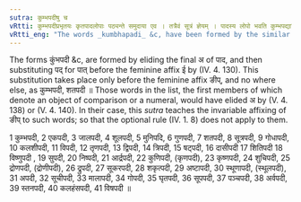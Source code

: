 ```yaml
---
sutra: कुम्भपदीषु च
vRtti: कुम्भपदीप्रभृतयः कृतपादलोपाः पठ्यन्ते समुदाया एव । तत्रैवं सूत्रं ज्ञेयम् । पादस्य लोपो भवति कुम्भपद्यादिविषये । यथा कुम्भपद्यादयः सिध्यन्ति ॥
vRtti_eng: "The words _kumbhapadi_ &c, have been formed by the similar elision of the अ of पाद ॥ "
---
```

The forms कुंभपदी &c, are formed by eliding the final अ of पाद, and then substituting पद् for पात् before the feminine affix ई by (IV. 4. 130). This substitution takes place only before the feminine affix ङीप्, and no where else, as कुम्भपदी, शतपदी ॥ Those words in the list, the first members of which denote an object of comparison or a numeral, would have elided अ by (V. 4. 138) or (V. 4. 140). In their case, this _sutra_ teaches the invariable affixing of ङीप् to such words; so that the optional rule (IV. 1. 8) does not apply to them.

1 कुम्भपदी, 2 एकपदी, 3 जालपदी, 4 शूलपदी, 5 मुनिपदि, 6 गुणपदी, 7 शतपदी, 8 सूत्रपदी, 9 गोधापदी, 10 कलशीपदी, 11 विपदी, 12 तृणपदी, 13 द्विपदी, 14 त्रिपदी, 15 षट्पदी, 16 दासीपदी 17 शितिपदी 18 विष्णुपदी , 19 सुपदी, 20 निष्पदी, 21 आर्द्रपदी, 22 कुणिपदी, (कृणपदी), 23 कृष्णपदी, 24 शुचिपदी, 25 द्रोणपदी, (द्रोणीपदी), 26 द्रुपदी, 27 सूकरपदी, 28 शकृत्पदी, 29 अष्टापदी, 30 स्थूणापदी, (स्थूलपदी), 31 अपदी, 32 सूचीपदी, 33 मालापदी, 34 गोपदी, 35 घृतपदी, 36 सूपपदी, 37
पञ्चपदी, 38 अर्वपदी, 39 स्तनपदी, 40 कलहंसपदी, 41 विषपदी ॥
